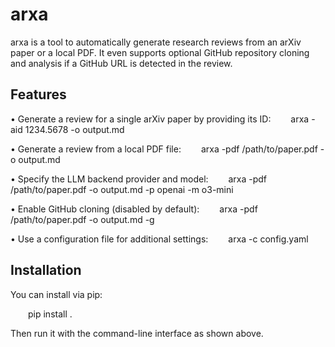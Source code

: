 # arxa

arxa is a tool to automatically generate research reviews from an arXiv paper or a local PDF. It even supports optional GitHub repository cloning and analysis if a GitHub URL is detected in the review.

## Features

• Generate a review for a single arXiv paper by providing its ID:
  arxa -aid 1234.5678 -o output.md

• Generate a review from a local PDF file:
  arxa -pdf /path/to/paper.pdf -o output.md

• Specify the LLM backend provider and model:
  arxa -pdf /path/to/paper.pdf -o output.md -p openai -m o3-mini

• Enable GitHub cloning (disabled by default):
  arxa -pdf /path/to/paper.pdf -o output.md -g

• Use a configuration file for additional settings:
  arxa -c config.yaml

## Installation

You can install via pip:

  pip install .

Then run it with the command-line interface as shown above.
